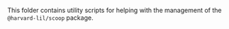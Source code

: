 This folder contains utility scripts for helping with the management of the `@harvard-lil/scoop` package.
